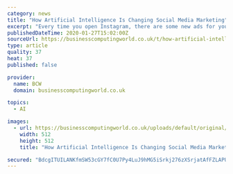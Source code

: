 ```yaml
---
category: news
title: "How Artificial Intelligence Is Changing Social Media Marketing"
excerpt: "Every time you open Instagram, there are some new ads for you. All these ads relate to what you search for. You move to the explore section and can find thousands of related posts that interest you. But, how is that possible?"
publishedDateTime: 2020-01-27T15:02:00Z
sourceUrl: https://businesscomputingworld.co.uk/t/how-artificial-intelligence-is-changing-social-media-marketing/245726
type: article
quality: 37
heat: 37
published: false

provider:
  name: BCW
  domain: businesscomputingworld.co.uk

topics:
  - AI

images:
  - url: https://businesscomputingworld.co.uk/uploads/default/original/1X/f630a15932336b1cfe94ee76167108be74ef73e8.jpeg
    width: 512
    height: 512
    title: "How Artificial Intelligence Is Changing Social Media Marketing"

secured: "BdcgITUILANKfmSW53cGY7fC0U7Py4LuJ9hMG5iSrkj276zXSrjatAfFZLAPUw6tgMHlobTDyPJ+lrLrd4rKp2HO5hoUYDCTMPfjhjehTI47B+s7/ijtUrro+AFMs3rJqh3sr51fWBXXftOsCqufQqjzwMdQa8gIiyzmeEkaFxK7gFHL51mi4wXPCLVceU0mqZvknMzfuIogb0b4JwqfteBsNunCmcAmifbjbM/OzASrnBKVn4aUvVbNpTg5PrwUX8MdoNYeKDAVeZdoy/lyLqJk/H3DA/NTObstkL+TASuuKHh2ngaYLqPH4VcTer5O;EACV4xpR39OIHq9LFvSYBQ=="
---
```


